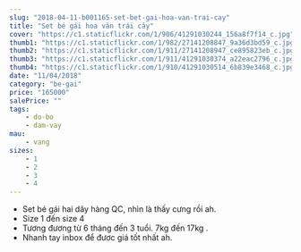 ```yaml
---
slug: "2018-04-11-b001165-set-bet-gai-hoa-van-trai-cay"
title: "Set bé gái hoa văn trái cây"
cover: "https://c1.staticflickr.com/1/906/41291030244_156a8f7f14_c.jpg"
thumb1: "https://c1.staticflickr.com/1/982/27141208847_9a36d3bd59_c.jpg"
thumb2: "https://c1.staticflickr.com/1/911/27141208947_ce895823eb_c.jpg"
thumb3: "https://c1.staticflickr.com/1/911/41291030374_a22eac2796_c.jpg"
thumb4: "https://c1.staticflickr.com/1/910/41291030514_6b839e3468_c.jpg"
date: "11/04/2018"
category: "be-gai"
price: "165000"
salePrice: ""
tags:
    - do-bo
    - dam-vay
mau:
    - vang
sizes:
    - 1
    - 2
    - 3
    - 4
---
```


- Set bé gái hai dây hàng QC, nhìn là thấy cưng rồi ah.
- Size 1 đến size 4
- Tương đương từ 6 tháng đến 3 tuổi. 7kg đến 17kg .
- Nhanh tay inbox để đươc giá tốt nhất ah.